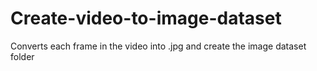 # Create-video-to-image-dataset
Converts each frame in the video into .jpg and create the image dataset folder
